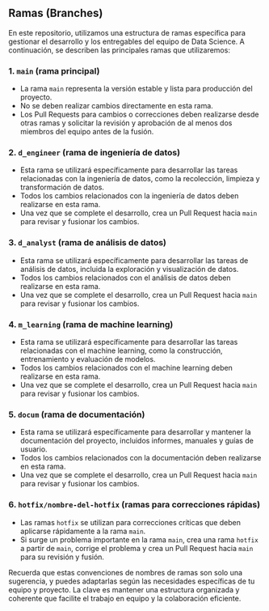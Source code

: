 ## Ramas (Branches)

En este repositorio, utilizamos una estructura de ramas específica para gestionar el desarrollo y los entregables del equipo de Data Science. A continuación, se describen las principales ramas que utilizaremos:

### 1. `main` (rama principal)

- La rama `main` representa la versión estable y lista para producción del proyecto.
- No se deben realizar cambios directamente en esta rama.
- Los Pull Requests para cambios o correcciones deben realizarse desde otras ramas y solicitar la revisión y aprobación de al menos dos miembros del equipo antes de la fusión.

### 2. `d_engineer` (rama de ingeniería de datos)

- Esta rama se utilizará específicamente para desarrollar las tareas relacionadas con la ingeniería de datos, como la recolección, limpieza y transformación de datos.
- Todos los cambios relacionados con la ingeniería de datos deben realizarse en esta rama.
- Una vez que se complete el desarrollo, crea un Pull Request hacia `main` para revisar y fusionar los cambios.

### 3. `d_analyst` (rama de análisis de datos)

- Esta rama se utilizará específicamente para desarrollar las tareas de análisis de datos, incluida la exploración y visualización de datos.
- Todos los cambios relacionados con el análisis de datos deben realizarse en esta rama.
- Una vez que se complete el desarrollo, crea un Pull Request hacia `main` para revisar y fusionar los cambios.

### 4. `m_learning` (rama de machine learning)

- Esta rama se utilizará específicamente para desarrollar las tareas relacionadas con el machine learning, como la construcción, entrenamiento y evaluación de modelos.
- Todos los cambios relacionados con el machine learning deben realizarse en esta rama.
- Una vez que se complete el desarrollo, crea un Pull Request hacia `main` para revisar y fusionar los cambios.

### 5. `docum` (rama de documentación)

- Esta rama se utilizará específicamente para desarrollar y mantener la documentación del proyecto, incluidos informes, manuales y guías de usuario.
- Todos los cambios relacionados con la documentación deben realizarse en esta rama.
- Una vez que se complete el desarrollo, crea un Pull Request hacia `main` para revisar y fusionar los cambios.

### 6. `hotfix/nombre-del-hotfix` (ramas para correcciones rápidas)

- Las ramas `hotfix` se utilizan para correcciones críticas que deben aplicarse rápidamente a la rama `main`.
- Si surge un problema importante en la rama `main`, crea una rama `hotfix` a partir de `main`, corrige el problema y crea un Pull Request hacia `main` para su revisión y fusión.

Recuerda que estas convenciones de nombres de ramas son solo una sugerencia, y puedes adaptarlas según las necesidades específicas de tu equipo y proyecto. La clave es mantener una estructura organizada y coherente que facilite el trabajo en equipo y la colaboración eficiente.
